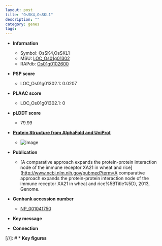 ```yaml
---
layout: post
title: "OsSK4,OsSKL1"
description: ""
category: genes
tags: 
---
```


* **Information**  
    + Symbol: OsSK4,OsSKL1  
    + MSU: [LOC_Os01g01302](http://rice.plantbiology.msu.edu/cgi-bin/ORF_infopage.cgi?orf=LOC_Os01g01302)  
    + RAPdb: [Os01g0102600](http://rapdb.dna.affrc.go.jp/viewer/gbrowse_details/irgsp1?name=Os01g0102600)  

* **PSP score**  
    + LOC_Os01g01302.1: 0.0207 

* **PLAAC score**  
    + LOC_Os01g01302.1: 0 

* **pLDDT score**
    + 79.99

* **[Protein Structure from AlphaFold and UniProt](https://www.uniprot.org/uniprotkb/Q0JRG4/entry#structure)**
    + ![image](https://ricepsp.github.io/images/Q0/AF-Q0JRG4-F1.png)

* **Publication**  
    + [A comparative approach expands the protein-protein interaction node of the immune receptor XA21 in wheat and rice](http://www.ncbi.nlm.nih.gov/pubmed?term=A comparative approach expands the protein-protein interaction node of the immune receptor XA21 in wheat and rice%5BTitle%5D), 2013, Genome.

* **Genbank accession number**  
    + [NP_001041750](http://www.ncbi.nlm.nih.gov/nuccore/NP_001041750)

* **Key message**  

* **Connection**  

[//]: # * **Key figures**  


